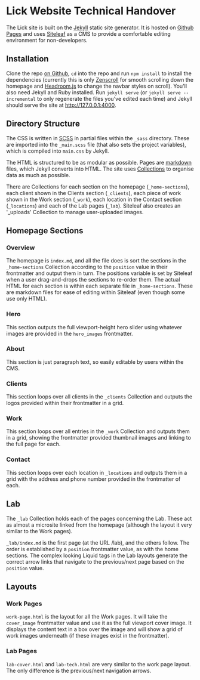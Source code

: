 # Lick Website Technical Handover

The Lick site is built on the [Jekyll] static site generator. It is hosted on [Github Pages] and uses [Siteleaf] as a CMS to provide a comfortable editing environment for non-developers.

## Installation

Clone the repo [on Github], `cd` into the repo and run `npm install` to install the dependencies (currently this is only [Zenscroll] for smooth scrolling down the homepage and [Headroom.js] to change the navbar styles on scroll). You'll also need Jekyll and Ruby installed. Run `jekyll serve` (or `jekyll serve --incremental` to only regenerate the files you've edited each time) and Jekyll should serve the site at <http://127.0.0.1:4000>.

## Directory Structure

The CSS is written in [SCSS] in partial files within the `_sass` directory. These are imported into the `_main.scss` file (that also sets the project variables), which is compiled into `main.css` by Jekyll.

The HTML is structured to be as modular as possible. Pages are [markdown] files, which Jekyll converts into HTML. The site uses [Collections] to organise data as much as possible.

There are Collections for each section on the homepage (`_home-sections`), each client shown in the Clients section (`_clients`), each piece of work shown in the Work section (`_work`), each location in the Contact section (`_locations`) and each of the Lab pages (`_lab`). Siteleaf also creates an '_uploads' Collection to manage user-uploaded images.

## Homepage Sections

### Overview

The homepage is `index.md`, and all the file does is sort the sections in the `_home-sections` Collection according to the `position` value in their frontmatter and output them in turn. The positions variable is set by Siteleaf when a user drag-and-drops the sections to re-order them. The actual HTML for each section is within each separate file in `_home-sections`. These are markdown files for ease of editing within Siteleaf (even though some use only HTML).

### Hero

This section outputs the full viewport-height hero slider using whatever images are provided in the `hero_images` frontmatter.

### About

This section is just paragraph text, so easily editable by users within the CMS.

### Clients

This section loops over all clients in the `_clients` Collection and outputs the logos provided within their frontmatter in a grid.

### Work

This section loops over all entries in the `_work` Collection and outputs them in a grid, showing the frontmatter provided thumbnail images and linking to the full page for each.

### Contact

This section loops over each location in `_locations` and outputs them in a grid with the address and phone number provided in the frontmatter of each.

## Lab

The `_lab` Collection holds each of the pages concerning the Lab. These act as almost a microsite linked from the homepage (although the layout it very similar to the Work pages).

`_lab/index.md` is the first page (at the URL /lab), and the others follow. The order is established by a `position` frontmatter value, as with the home sections. The complex looking Liquid tags in the Lab layouts generate the correct arrow links that navigate to the previous/next page based on the `position` value.

## Layouts

### Work Pages

`work-page.html` is the layout for all the Work pages. It will take the `cover_image` frontmatter value and use it as the full viewport cover image. It displays the content text in a box over the image and will show a grid of work images underneath (if these images exist in the frontmatter).

### Lab Pages

`lab-cover.html` and `lab-tech.html` are very similar to the work page layout. The only difference is the previous/next navigation arrows.

[Jekyll]: https://jekyllrb.com/
[Github Pages]: https://pages.github.com/
[Siteleaf]: http://www.siteleaf.com/
[on Github]: https://github.com/lickcreative/website
[Zenscroll]: https://github.com/zengabor/zenscroll
[Headroom.js]: https://github.com/WickyNilliams/headroom.js/
[SCSS]: http://sass-lang.com/
[markdown]: https://github.com/adam-p/markdown-here/wiki/Markdown-Cheatsheet
[Collections]: https://jekyllrb.com/docs/collections/
